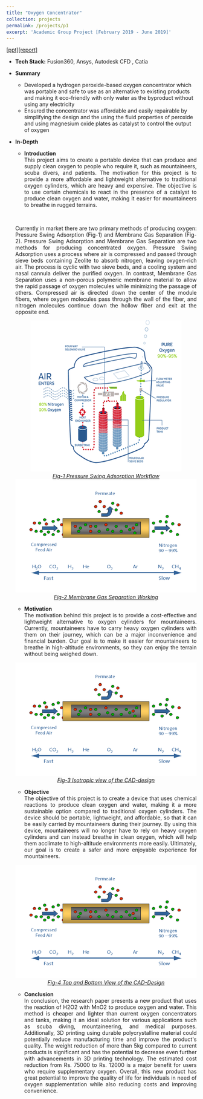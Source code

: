 ```yaml
---
title: "Oxygen Concentrator"
collection: projects
permalink: /projects/p1
excerpt: 'Academic Group Project [February 2019 - June 2019]'
---
```

[[ppt]](https://drive.google.com/file/d/1fDlhmy92fneQvs5S2rchI1xwu83uIL0T/view?usp=share_link)[[report]](https://drive.google.com/file/d/1fDlhmy92fneQvs5S2rchI1xwu83uIL0T/view?usp=share_link)

* <b>Tech Stack:</b> Fusion360, Ansys, Autodesk CFD , Catia 
* <b> Summary </b>
    - Developed a hydrogen peroxide-based oxygen concentrator which was portable and safe to use as an alternative to existing products and making it eco-friendly with only water as the byproduct without using any electricity 
    - Ensured the concentrator was affordable and easily repairable by simplifying the design and the using the fluid properties of peroxide and using magnesium oxide plates as catalyst to control the output of oxygen<br>

* <b> In-Depth </b>
    * <p style="text-align: justify;"><b>Introduction</b><br>This project aims to create a portable device that can produce and supply clean oxygen to people who require it, such as mountaineers, scuba divers, and patients. The motivation for this project is to provide a more affordable and lightweight alternative to traditional oxygen cylinders, which are heavy and expensive. The objective is to use certain chemicals to react in the presence of a catalyst to produce clean oxygen and water, making it easier for mountaineers to breathe in rugged terrains.</p> 
    <br>
    <p style="text-align: justify;">Currently in market there are two primary methods of producing oxygen: Pressure Swing Adsorption (Fig-1) and Membrane Gas Separation (Fig-2). Pressure Swing Adsorption and Membrane Gas Separation are two methods for producing concentrated oxygen. Pressure Swing Adsorption uses a process where air is compressed and passed through sieve beds containing Zeolite to absorb nitrogen, leaving oxygen-rich air. The process is cyclic with two sieve beds, and a cooling system and nasal cannula deliver the purified oxygen. In contrast, Membrane Gas Separation uses a non-porous polymeric membrane material to allow the rapid passage of oxygen molecules while minimizing the passage of others. Compressed air is directed down the center of the module fibers, where oxygen molecules pass through the wall of the fiber, and nitrogen molecules continue down the hollow fiber and exit at the opposite end.</p> 
    
    <div style="text-align:center">
    <img src="/images/Oxygen_con_1.gif" alt="Working" style="width:400px;height:400px;">
    </div>
    <figcaption style="text-align: center;"><u><em>Fig-1 Pressure Swing Adsorption Workflow</em></u></figcaption>
    
    <div style="text-align:center">
    <img src="/images/Oxygen_con_2.png" alt="Robot_Render" style="width:700px;height:300px;">
    </div>
    <figcaption style="text-align: center;"><u><em>Fig-2 Membrane Gas Separation Working</em></u></figcaption>
    
    * <p style="text-align: justify;"><b>Motivation</b><br>The motivation behind this project is to provide a cost-effective and lightweight alternative to oxygen cylinders for mountaineers. Currently, mountaineers have to carry heavy oxygen cylinders with them on their journey, which can be a major inconvenience and financial burden. Our goal is to make it easier for mountaineers to breathe in high-altitude environments, so they can enjoy the terrain without being weighed down.</p>

    <div style="text-align:center">
    <img src="/images/Oxygen_con_2.png" alt="Robot_Render" style="width:700px;height:300px;">
    </div>
    <figcaption style="text-align: center;"><u><em>Fig-3 Isotropic view of the CAD-design</em></u></figcaption>
    
    * <p style="text-align: justify;"><b>Objective</b><br>The objective of this project is to create a device that uses chemical reactions to produce clean oxygen and water, making it a more sustainable option compared to traditional oxygen cylinders. The device should be portable, lightweight, and affordable, so that it can be easily carried by mountaineers during their journey. By using this device, mountaineers will no longer have to rely on heavy oxygen cylinders and can instead breathe in clean oxygen, which will help them acclimate to high-altitude environments more easily. Ultimately, our goal is to create a safer and more enjoyable experience for mountaineers.</p> 
    
    <div style="text-align:center">
    <img src="/images/Oxygen_con_2.png" alt="Robot_Render" style="width:700px;height:300px;">
    </div>
    <figcaption style="text-align: center;"><u><em>Fig-4 Top and Bottom View of the CAD-Design</em></u></figcaption>
    
    * <p style="text-align: justify;"><b>Conclusion</b><br>In conclusion, the research paper presents a new product that uses the reaction of H2O2 with MnO2 to produce oxygen and water. This method is cheaper and lighter than current oxygen concentrators and tanks, making it an ideal solution for various applications such as scuba diving, mountaineering, and medical purposes. Additionally, 3D printing using durable polycrystalline material could potentially reduce manufacturing time and improve the product's quality. The weight reduction of more than 5kg compared to current products is significant and has the potential to decrease even further with advancements in 3D printing technology. The estimated cost reduction from Rs. 75000 to Rs. 12000 is a major benefit for users who require supplementary oxygen. Overall, this new product has great potential to improve the quality of life for individuals in need of oxygen supplementation while also reducing costs and improving convenience.</p> 
